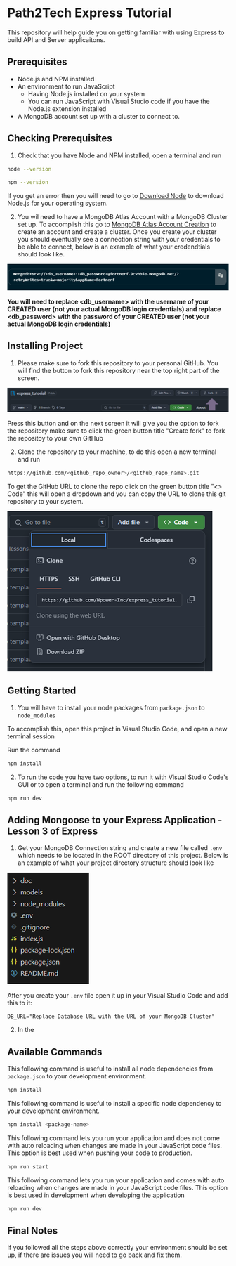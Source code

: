 # Path2Tech Express Tutorial

This repository will help guide you on getting familiar with using Express to build API and Server applicaitons.

## Prerequisites
- Node.js and NPM installed
- An environment to run JavaScript
    - Having Node.js installed on your system
    - You can run JavaScript with Visual Studio code if you have the Node.js extension installed
- A MongoDB account set up with a cluster to connect to.


## Checking Prerequisites
1. Check that you have Node and NPM installed, open a terminal and run

```sh
node --version
```

```sh
npm --version
```

If you get an error then you will need to go to [Download Node](https://nodejs.org/en/download) to download Node.js for your operating system.

2. You wil need to have a MongoDB Atlas Account with a MongoDB Cluster set up. To accomplish this go to [MongoDB Atlas Account Creation](https://account.mongodb.com/account/register) to create an account and create a cluster. Once you create your cluster you should eventually see a connection string with your credentials to be able to connect, below is an example of what your credendtials should look like.


![MongoDB Credentials Example](doc/images/MongoDBCreds.png)

**You will need to replace <db_username> with the username of your CREATED user (not your actual MongoDB login credentials) and replace <db_password> with the password of your CREATED user (not your actual MongoDB login credentials)**


## Installing Project
1. Please make sure to fork this repository to your personal GitHub. You will find the button to fork this repository near the top right part of the screen.

![Locate Fork GitHub Repo](doc/images/ForkRepo.png)

Press this button and on the next screen it will give you the option to fork the repository make sure to click the green button title "Create fork" to fork the repositoy to your own GitHub

2. Clone the repository to your machine, to do this open a new terminal and run

```sh
https://github.com/<github_repo_owner>/<github_repo_name>.git
```

To get the GitHub URL to clone the repo click on the green button title "<> Code" this will open a dropdown and you can copy the URL to clone this git repository to your system.

![Clone GitHub URL](doc/images/CloneGitHubURL.png)

## Getting Started
1. You will have to install your node packages from `package.json` to `node_modules`

To accomplish this, open this project in Visual Studio Code, and open a new terminal session

Run the command
```sh
npm install
```

2. To run the code you have two options, to run it with Visual Studio Code's GUI or to open a terminal and run the following command

```sh
npm run dev 
```

## Adding Mongoose to your Express Application - Lesson 3 of Express

1. Get your MongoDB Connection string and create a new file called `.env` which needs to be located in the ROOT directory of this project. Below is an example of what your project directory structure should look like 

![Project Directory Structure Example](doc/images/ProjectDirectoryStructure.png)

After you create your `.env` file open it up in your Visual Studio Code and add this to it:

```
DB_URL="Replace Database URL with the URL of your MongoDB Cluster"
```

2. In the 

## Available Commands

This following command is useful to install all node dependencies from `package.json` to your development environment.
```sh
npm install
```

This following command is useful to install a specific node dependency to your development environment.
```sh
npm install <package-name>
```

This following command lets you run your application and does not come with auto reloading when changes are made in your JavaScript code files. This option is best used when pushing your code to production.
```sh
npm run start
```

This following command lets you run your application and comes with auto reloading when changes are made in your JavaScript code files. This option is best used in development when developing the application
```sh
npm run dev
```

## Final Notes
If you followed all the steps above correctly your environment should be set up, if there are issues you will need to go back and fix them.